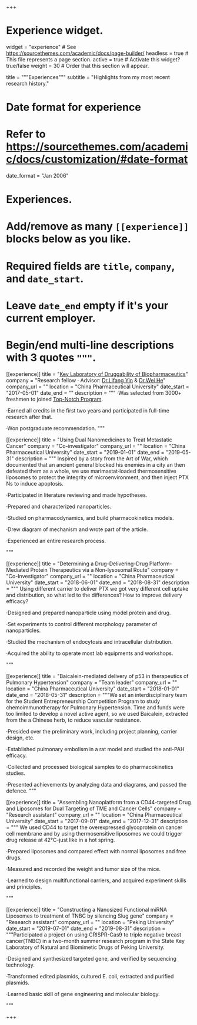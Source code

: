 +++
# Experience widget.
widget = "experience"  # See https://sourcethemes.com/academic/docs/page-builder/
headless = true  # This file represents a page section.
active = true  # Activate this widget? true/false
weight = 30  # Order that this section will appear.

title = """Experiences"""
subtitle = "Highlights from my most recent research history."

# Date format for experience
#   Refer to https://sourcethemes.com/academic/docs/customization/#date-format
date_format = "Jan 2006"

# Experiences.
#   Add/remove as many `[[experience]]` blocks below as you like.
#   Required fields are `title`, `company`, and `date_start`.
#   Leave `date_end` empty if it's your current employer.
#   Begin/end multi-line descriptions with 3 quotes `"""`.
[[experience]]
  title = "[Key Laboratory of Druggability of Biopharmaceutics](http://dbio.cpu.edu.cn)"
  company = "Research fellow · Advisor: [Dr.Lifang Yin](http://yjsy.cpu.edu.cn/_t283/06/37/c6402a67127/page.htm) & [Dr.Wei He](http://yjsy.cpu.edu.cn/_t283/06/4e/c6402a67150/page.htm)"
  company_url = ""
  location = "China Pharmaceutical University"
  date_start = "2017-05-01"
  date_end = ""
  description = """
·Was selected from 3000+ freshmen to joined [Top-Notch Program](http://yxbjjh.cpu.edu.cn).

·Earned all credits in the first two years and participated in full-time research after that.

·Won postgraduate recommendation.
"""

[[experience]]
  title = "Using Dual Nanomedicines to Treat Metastatic Cancer"
  company = "Co-investigator"
  company_url = ""
  location = "China Pharmaceutical University"
  date_start = "2019-01-01"
  date_end = "2019-05-31"
  description = """
  Inspired by a story from the Art of War, which documented that an ancient general blocked his enemies in a city an then defeated them as a whole, we use marimastat‐loaded thermosensitive liposomes to protect the integrity of microenvironment, and then inject PTX Ns to induce apoptosis.
  
·Participated in literature reviewing and made hypotheses.

·Prepared and characterized nanoparticles.

·Studied on pharmacodynamics, and build pharmacokinetics models.

·Drew diagram of mechanism and wrote part of the article.

·Experienced an entire research process. 
  
 """

[[experience]]
  title = "Determining a Drug-Delivering-Drug Platform-Mediated Protein Therapeutics via a Non-lysosomal Route"
  company = "Co-Investigator"
  company_url = ""
  location = "China Pharmaceutical University"
  date_start = "2018-06-01"
  date_end = "2018-08-31"
  description = """
  Using different carrier to deliver PTX we got very different cell uptake and distribution, so what led to the differences? How to improve delivery efficacy?
  
·Designed and prepared nanoparticle using model protein and drug.

·Set experiments to control different morphology parameter of nanoparticles.

·Studied the mechanism of endocytosis and intracellular distribution.

·Acquired the ability to operate most lab equipments and workshops.

"""
  
[[experience]]
  title = "Baicalein-mediated delivery of p53 in therapeutics of Pulmonary Hypertension"
  company = "Team leader"
  company_url = ""
  location = "China Pharmaceutical University"
  date_start = "2018-01-01"
  date_end = "2018-05-31"
  description = """We set an interdisciplinary team for the Student Entrepreneurship Competition Program to study chemoimmunotherapy for Pulmonary Hypertension. Time and funds were too limited to develop a novel active agent, so we used Baicalein, extracted from the a Chinese herb, to reduce vascular resistance.

·Presided over the preliminary work, including project planning, carrier design, etc.

·Established pulmonary embolism in a rat model and studied the anti-PAH efficacy.

·Collected and processed biological samples to do pharmacokinetics studies.

·Presented achievements by analyzing data and diagrams, and passed the defence.
  """
  
[[experience]]
  title = "Assembling Nanoplatform from a CD44-targeted Drug and Liposomes for Dual Targeting of TME and Cancer Cells"
  company = "Research assistant"
  company_url = ""
  location = "China Pharmaceutical University"
  date_start = "2017-09-01"
  date_end = "2017-12-31"
  description = """
  We used CD44 to target the overexpressed glycoprotein on cancer cell membrane and by using thermosensitive liposomes we could trigger drug release at 42℃-just like in a hot spring. 

·Prepared liposomes and compared effect with normal liposomes and free drugs.

·Measured and recorded the weight and tumor size of the mice.

·Learned to design multifunctional carriers, and acquired experiment skills and principles.

"""
  
[[experience]]
  title = "Constructing a Nanosized Functional miRNA Liposomes to treatment of TNBC by silencing Slug gene"
  company = "Research assistant"
  company_url = ""
  location = "Peking University"
  date_start = "2019-07-01"
  date_end = "2019-08-31"
  description = """Participated a project on using CRISPR-Cas9 to triple negative breast cancer(TNBC) in a two-month summer research program in the State Key Laboratory of Natural and Biomimetic Drugs of Peking University.

·Designed and synthesized targeted gene, and verified by sequencing technology.

·Transformed edited plasmids, cultured E. coli, extracted and purified plasmids.

·Learned basic skill of gene engineering and molecular biology.

"""
  
+++


